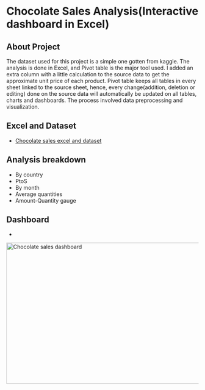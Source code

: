 # Chocolate Sales Analysis(Interactive dashboard in Excel)
## About Project
The dataset used for this project is a simple one gotten from kaggle. The analysis is done in Excel, and Pivot table is the major tool used. I added an extra column with a little calculation to the source data to get the approximate unit price of each product. Pivot table keeps all tables in every sheet linked to the source sheet, hence, every change(addition, deletion or editing) done on the source data will automatically be updated on all tables, charts and dashboards. The process involved data preprocessing and visualization.

## Excel and Dataset
- <a href="https://github.com/ume-okechukwu-ochomma/Chocolate-Sales-/blob/main/Chocolate%20Sales.xlsx">Chocolate sales excel and dataset</a>

## Analysis breakdown
- By country
- PtoS
- By month
- Average quantities
- Amount-Quantity gauge

## Dashboard
- <a href="https://github.com/ume-okechukwu-ochomma/Chocolate-Sales-/blob/main/Chocolate%20sales%20dashboard.png">
<img width="773" height="370" alt="Chocolate sales dashboard" src="https://github.com/user-attachments/assets/db4a24b5-91d5-4158-9216-41cbdfc51c71" />
